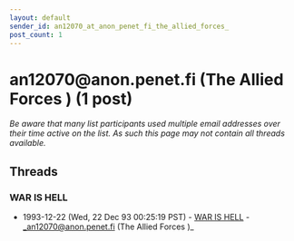 ```yaml
---
layout: default
sender_id: an12070_at_anon_penet_fi_the_allied_forces_
post_count: 1
---
```


# an12070<span>@</span>anon.penet.fi (The Allied Forces   ) (1 post)

_Be aware that many list participants used multiple email addresses over their time active on the list. As such this page may not contain all threads available._

## Threads

### WAR IS HELL
+ 1993-12-22 (Wed, 22 Dec 93 00:25:19 PST) - [WAR IS HELL](/archive/1993/12/7af867954f31783a01a375e3f7a472551b5df07eb01cdfe46c1eeb4d5dd7cabb) - _an12070@anon.penet.fi (The Allied Forces   )_

